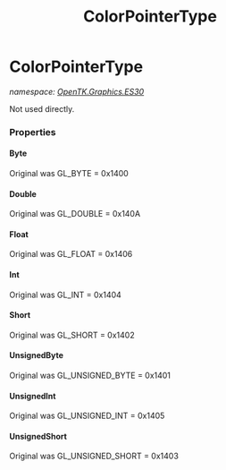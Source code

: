 ﻿---
title: ColorPointerType
---

# ColorPointerType
_namespace: [OpenTK.Graphics.ES30](N-OpenTK.Graphics.ES30.html)_

Not used directly.



### Properties

#### Byte
Original was GL_BYTE = 0x1400
#### Double
Original was GL_DOUBLE = 0x140A
#### Float
Original was GL_FLOAT = 0x1406
#### Int
Original was GL_INT = 0x1404
#### Short
Original was GL_SHORT = 0x1402
#### UnsignedByte
Original was GL_UNSIGNED_BYTE = 0x1401
#### UnsignedInt
Original was GL_UNSIGNED_INT = 0x1405
#### UnsignedShort
Original was GL_UNSIGNED_SHORT = 0x1403

